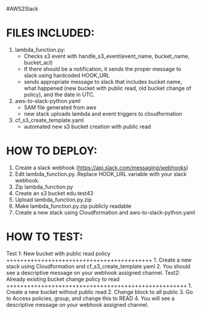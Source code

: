#AWS2Slack

FILES INCLUDED:
===============
1. lambda_function.py:
	* Checks s3 event with handle_s3_event(event_name, bucket_name, bucket_acl) 
	* If there should be a notification, it sends the proper message to slack using hardcoded HOOK_URL
	* sends appropriate message to slack that includes bucket name, what happened (new bucket with public read, old bucket change of policy), and the date in UTC.
2. aws-to-slack-python.yaml
	* SAM file generated from aws
	* new stack uploads lambda and event triggers to cloudformation
3. cf_s3_create_template.yaml
	* automated new s3 bucket creation with public read

HOW TO DEPLOY:
===============
1. Create a slack webhook (https://api.slack.com/messaging/webhooks)
2. Edit lambda_function.py. Replace HOOK_URL variable with your slack webhook. 
3. Zip lambda_function.py
4. Create an s3 bucket edu.test43
5. Upload lambda_function.py.zip
6. Make lambda_function.py.zip publicly readable
7. Create a new stack using Cloudformation and aws-to-slack-python.yaml

HOW TO TEST:
============
Test 1: New bucket with public read policy
++++++++++++++++++++++++++++++++++++++++++
	1. Create a new stack using Cloudformation and cf_s3_create_template.yaml
	2. You should see a descriptive message on your webhook assigned channel.
Test2: Already existing bucket change policy to read
++++++++++++++++++++++++++++++++++++++++++++++++++++
	1. Create a new bucket without public read
	2. Change block to all public
	3. Go to Access policies, group, and change this to READ
	4. You will see a descriptive message on your webhook assigned channel.

